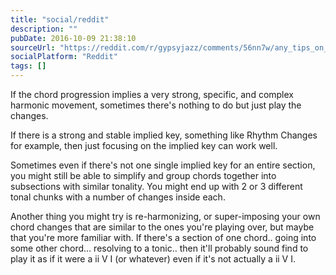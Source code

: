 ```yaml
---
title: "social/reddit"
description: ""
pubDate: 2016-10-09 21:38:10
sourceUrl: "https://reddit.com/r/gypsyjazz/comments/56nn7w/any_tips_on_soloing_over_fast_chord_changes/d8lfgd8/"
socialPlatform: "Reddit"
tags: []
---
```


If the chord progression implies a very strong, specific, and complex harmonic movement, sometimes there's nothing to do but just play the changes. 

If there is a strong and stable implied key, something like Rhythm Changes for example, then just focusing on the implied key can work well.

Sometimes even if there's not one single implied key for an entire section, you might still be able to simplify and group chords together into subsections with similar tonality. You might end up with 2 or 3 different tonal chunks with a number of changes inside each.

Another thing you might try is re-harmonizing, or super-imposing your own chord changes that are similar to the ones you're playing over, but maybe that you're more familiar with. If there's a section of one chord.. going into some other chord... resolving to a tonic.. then it'll probably sound find to play it as if it were a ii V I (or whatever) even if it's not actually a ii V I.

